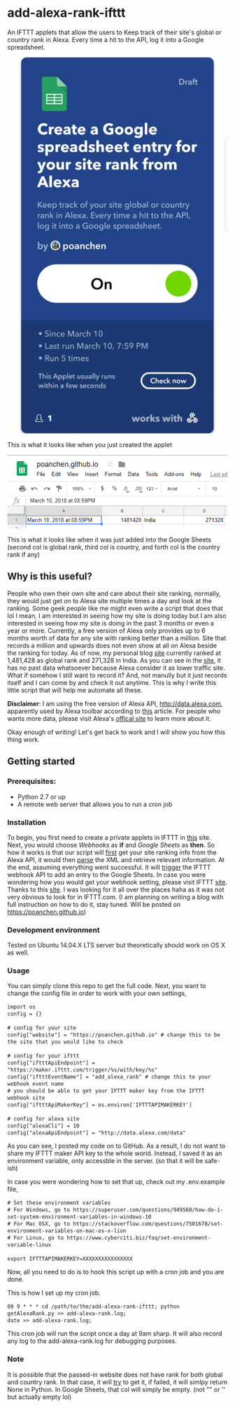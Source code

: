 # add-alexa-rank-ifttt
An IFTTT applets that allow the users to Keep track of their site's global or country rank in Alexa. Every time a hit to the API, log it into a Google spreadsheet.

![Loading the first image](ifttt.jpg)

This is what it looks like when you just created the applet

![Loading the second image](google%20sheets.PNG)

This is what it looks like when it was just added into the Google Sheets (second col is global rank, third col is country, and forth col is the country rank if any)

## Why is this useful?
People who own their own site and care about their site ranking, normally, they would just get on to Alexa site multiple times a day and look at the ranking. Some geek people like me might even write a script that does that lol I mean, I am interested in seeing how my site is doing today but I am also interested in seeing how my site is doing in the past 3 months or even a year or more. Currently, a free version of Alexa only provides up to 6 months worth of data for any site with ranking better than a million. Site that records a million and upwards does not even show at all on Alexa beside the ranking for today. As of now, my personal blog [site](https://poanchen.github.io) currently ranked at 1,481,428 as global rank and 271,328 in India. As you can see in the [site](https://www.alexa.com/siteinfo/poanchen.github.io), it has no past data whatsoever because Alexa consider it as lower traffic site. What if somehow I still want to record it? And, not manully but it just records itself and I can come by and check it out anytime. This is why I write this little script that will help me automate all these.

**Disclaimer**: I am using the free version of Alexa API, http://data.alexa.com, apparently used by Alexa toolbar according to [this](https://stackoverflow.com/questions/3676376/fetching-alexa-data) article. For people who wants more data, please visit Alexa's [offical site](https://aws.amazon.com/alexa/) to learn more about it.

Okay enough of writing! Let's get back to work and I will show you how this thing work.

## Getting started

### Prerequisites:
- Python 2.7 or up
- A remote web server that allows you to run a cron job

### Installation
To begin, you first need to create a private applets in IFTTT in [this](https://platform.ifttt.com) site. Next, you would choose *Webhooks* as **if** and *Google Sheets* as **then**. So how it works is that our script will [first](https://github.com/poanchen/add-alexa-rank-ifttt/blob/master/getAlexaRank.py#L26) get your site ranking info from the Alexa API, it would then [parse](https://github.com/poanchen/add-alexa-rank-ifttt/blob/master/getAlexaRank.py#L33) the XML and retrieve relevant information. At the end, assuming everything went successful. It will [trigger](https://github.com/poanchen/add-alexa-rank-ifttt/blob/master/getAlexaRank.py#L38) the IFTTT webhook API to add an entry to the Google Sheets. In case you were wondering how you would get your webhook setting, please visit IFTTT [site](https://ifttt.com/services/maker_webhooks/settings). Thanks to this [site](https://medium.com/glitch/how-to-trigger-multiple-applets-in-ifttt-5877860a76af). I was looking for it all over the places haha as it was not very obvious to look for in IFTTT.com. (I am planning on writing a blog with full instruction on how to do it, stay tuned. Will be posted on https://poanchen.github.io)

### Development environment
Tested on Ubuntu 14.04.X LTS server but theoretically should work on OS X as well.

### Usage
You can simply clone this repo to get the full code. Next, you want to change the config file in order to work with your own settings,
```
import os
config = {}

# config for your site
config["website"] = "https://poanchen.github.io" # change this to be the site that you would like to check

# config for your ifttt
config["iftttApiEndpoint"] = "https://maker.ifttt.com/trigger/%s/with/key/%s"
config["iftttEventName"] = "add_alexa_rank" # change this to your webhook event name
# you should be able to get your IFTTT maker key from the IFTTT webhook site
config["iftttApiMakerKey"] = os.environ['IFTTTAPIMAKERKEY'] 

# config for alexa site
config["alexaCli"] = 10
config["alexaApiEndpoint"] = "http://data.alexa.com/data"
```
As you can see, I posted my code on to GitHub. As a result, I do not want to share my IFTTT maker API key to the whole world. Instead, I saved it as an environment variable, only accessble in the server. (so that it will be safe-ish)

In case you were wondering how to set that up, check out my .env.example file,
```
# Set these environment variables
# For Windows, go to https://superuser.com/questions/949560/how-do-i-set-system-environment-variables-in-windows-10
# For Mac OSX, go to https://stackoverflow.com/questions/7501678/set-environment-variables-on-mac-os-x-lion
# For Linux, go to https://www.cyberciti.biz/faq/set-environment-variable-linux

export IFTTTAPIMAKERKEY=XXXXXXXXXXXXXXXX
```
Now, all you need to do is to hook this script up with a cron job and you are done.

This is how I set up my cron job.
```
00 9 * * * cd /path/to/the/add-alexa-rank-ifttt; python getAlexaRank.py >> add-alexa-rank.log; 
date >> add-alexa-rank.log;
```
This cron job will run the script once a day at 9am sharp. It will also record any log to the add-alexa-rank.log for debugging purposes.

### Note
It is possible that the passed-in website does not have rank for both global and country rank. In that case, it will [try](https://github.com/poanchen/add-alexa-rank-ifttt/blob/master/getAlexaRank.py#L11) to get it, if failed, it will simlpy return None in Python. In Google Sheets, that col will simply be empty. (not "" or '' but actually empty lol)
